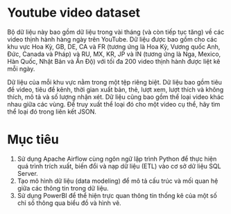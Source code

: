 # Youtube video dataset
Bộ dữ liệu này bao gồm dữ liệu trong vài tháng (và còn tiếp tục tăng) về các video thịnh hành hàng ngày trên YouTube. Dữ liệu được bao gồm cho các khu vực Hoa Kỳ, GB, DE, CA và FR (tương ứng là Hoa Kỳ, Vương quốc Anh, Đức, Canada và Pháp) và RU, MX, KR, JP và IN (tương ứng là Nga, Mexico, Hàn Quốc, Nhật Bản và Ấn Độ)  với tối đa 200 video thịnh hành được liệt kê mỗi ngày.

Dữ liệu của mỗi khu vực nằm trong một tệp riêng biệt. Dữ liệu bao gồm tiêu đề video, tiêu đề kênh, thời gian xuất bản, thẻ, lượt xem, lượt thích và không thích, mô tả và số lượng nhận xét.
Dữ liệu cũng bao gồm thể loại video khác nhau giữa các vùng. Để truy xuất thể loại đó cho một video cụ thể, hãy tìm thể loại đó trong liên kết JSON. 
# Mục tiêu
1.	Sử dụng Apache Airflow cùng ngôn ngữ lập trình Python để thực hiện quá trình trích xuất, biến đổi và nạp dữ liệu (ETL) vào cơ sở dữ liệu SQL Server.
2.	Tạo mô hình dữ liệu (data modeling) để mô tả cấu trúc và mối quan hệ giữa các thông tin trong dữ liệu.
3.	Sử dụng PowerBI để thể hiện trực quan thông tin thống kê của một số chỉ số thông qua biểu đồ và hình vẽ.

